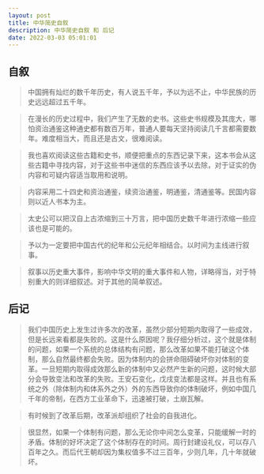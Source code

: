 ```yaml
---
layout: post
title: 中华简史自叙 
description: 中华简史自叙 和 后记
date: 2022-03-03 05:01:01
---
```


## 自叙

> 中国拥有灿烂的数千年历史，有人说五千年，予以为远不止，中华民族的历史远远超过五千年。

> 在漫长的历史过程中，我们产生了无数的史书。这些史书规模及其庞大，哪怕资治通鉴这种通史都有数百万年，普通人要每天坚持阅读几千言都需要数年。难度相当大，而且还是古文，很难阅读。

> 我也喜欢阅读这些古籍和史书，顺便把重点的东西记录下来，这本书会从这些古籍中寻找内容，对于这些书中迷信的东西应该予以去除，对于证实的伪内容和可疑内容适当取用和说明。

> 内容采用二十四史和资治通鉴，续资治通鉴，明通鉴，清通鉴等。民国内容则以近人书本为主。

> 太史公可以把汉自上古浓缩到三十万言，把中国历史数千年进行浓缩一些应该也是可能的。

> 予以为一定要把中国古代的纪年和公元纪年相结合。以时间为主线进行叙事。

> 叙事以历史重大事件，影响中华文明的重大事件和人物，详略得当，对于特别重大的则详细叙述。对于其他的简单叙述。

<ht/>

## 后记

> 我们中国历史上发生过许多次的改革，虽然少部分短期内取得了一些成效，但是长远来看都是失败的。这是什么原因呢？我仔细分析过，这个就是体制的问题，如果一个系统的总体结构有问题，那么改革如果不能打破这个体制，那么自然最终都会失败。因为体制内的会拼命阻碍破坏你对体制的变革。一旦短期内取得成效那么新的体制中又必然产生新的问题，这时候大部分会导致变法和改革的失败。王安石变化，戊戌变法都是这样。并且也有系统之外（除体制内和体系外之外）外的东西导致你的体制破坏，例如中国几千年的帝制，在西方工业革命下，迅速被打破，土崩瓦解。

> 有时候到了改革后期，改革派却组织了社会的自我进化。

> 很显然，如果一个体制有问题，那么无论你中间怎么变革，只能缓解一时的矛盾。体制的好坏决定了这个体制存在的时间。周行封建设礼仪，可以存八百年之久。而后代王朝却因为集权值多不过三百年，少则几年，几十年就破坏。